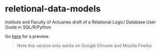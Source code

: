 # reletional-data-models
Institute and Faculty of Actuaries draft of a Relational Logic/ Database User Guide in SQL/R/Python

Go [here](http://htmlpreview.github.io/?https://github.com/jackmau/relational-data-models/blob/master/html-output/databaseworkstream.html) for a preview.

> Note this version only works on Google Chrome and Mozilla Firefox
